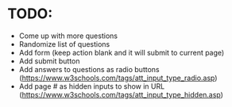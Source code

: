 # TODO:

* Come up with more questions
* Randomize list of questions
* Add form (keep action blank and it will submit to current page)
* Add submit button
* Add answers to questions as radio buttons (https://www.w3schools.com/tags/att_input_type_radio.asp)
* Add page # as hidden inputs to show in URL (https://www.w3schools.com/tags/att_input_type_hidden.asp)